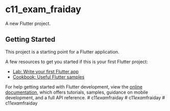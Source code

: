 # c11_exam_fraiday

A new Flutter project.

## Getting Started

This project is a starting point for a Flutter application.

A few resources to get you started if this is your first Flutter project:

- [Lab: Write your first Flutter app](https://docs.flutter.dev/get-started/codelab)
- [Cookbook: Useful Flutter samples](https://docs.flutter.dev/cookbook)

For help getting started with Flutter development, view the
[online documentation](https://docs.flutter.dev/), which offers tutorials,
samples, guidance on mobile development, and a full API reference.
#   c 1 1 _ e x a m _ f r a i d a y  
 #   c 1 1 _ e x a m _ f r a i d a y  
 #   c 1 1 _ e x a m _ f r a i d a y  
 